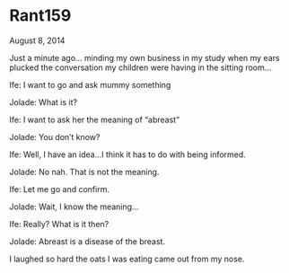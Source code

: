 # Rant159


August 8, 2014

Just a minute ago... minding my own business in my study when my ears plucked the conversation my children were having in the sitting room…

Ife: I want to go and ask mummy something

Jolade: What is it?

Ife: I want to ask her the meaning of “abreast”

Jolade: You don’t know?

Ife: Well, I have an idea…I think it has to do with being informed.

Jolade: No nah. That is not the meaning.

Ife: Let me go and confirm.

Jolade: Wait, I know the meaning…

Ife: Really? What is it then?

Jolade: Abreast is a disease of the breast.

I laughed so hard the oats I was eating came out from my nose.